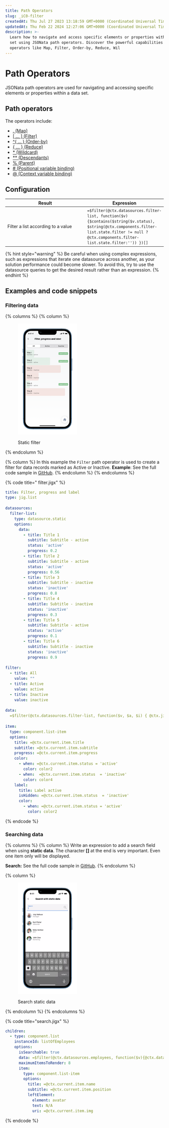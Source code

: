 ```yaml
---
title: Path Operators
slug: _iC0-filter
createdAt: Thu Jul 27 2023 13:18:59 GMT+0000 (Coordinated Universal Time)
updatedAt: Thu Feb 22 2024 12:27:06 GMT+0000 (Coordinated Universal Time)
description: >-
  Learn how to navigate and access specific elements or properties within a data
  set using JSONata path operators. Discover the powerful capabilities of
  operators like Map, Filter, Order-by, Reduce, Wil
---
```


# Path Operators

JSONata path operators are used for navigating and accessing specific elements or properties within a data set.

## Path operators

The operators include:

* [. (Map)](https://docs.jsonata.org/path-operators#-map)
* [\[ ... \] (Filter)](https://docs.jsonata.org/path-operators#---filter)
* [^( ... ) (Order-by)](https://docs.jsonata.org/path-operators#---order-by)
* [{ ... } (Reduce)](https://docs.jsonata.org/path-operators#---reduce)
* [\* (Wildcard)](https://docs.jsonata.org/path-operators#-wildcard)
* [\*\* (Descendants)](https://docs.jsonata.org/path-operators#-descendants)
* [% (Parent)](https://docs.jsonata.org/path-operators#-parent)
* [# (Positional variable binding)](https://docs.jsonata.org/path-operators#-positional-variable-binding)
* [@ (Context variable binding)](https://docs.jsonata.org/path-operators#-context-variable-binding)

## Configuration

<table><thead><tr><th width="257.97265625">Result</th><th>Expression</th></tr></thead><tbody><tr><td>Filter a list according to a value</td><td><code>=$filter(@ctx.datasources.filter-list, function($v){$contains($string($v.status), $string(@ctx.components.filter-list.state.filter != null ? @ctx.components.filter-list.state.filter:'')) })[]</code></td></tr></tbody></table>

{% hint style="warning" %}
Be careful when using complex expressions, such as expressions that iterate one datasource across another, as your solution performance could become slower. To avoid this, try to use the datasource queries to get the desired result rather than an expression.
{% endhint %}

## Examples and code snippets

### Filtering data

{% columns %}
{% column %}
<figure><img src="../../.gitbook/assets/exp-pathOperFilter.png" alt="Static filter" width="188"><figcaption><p>Static filter</p></figcaption></figure>
{% endcolumn %}

{% column %}
In this example the `Filter` path operator is used to create a filter for data records marked as Active or Inactive. **Example**: See the full code sample in [GitHub](%22https:/github.com/jigx-com/jigx-samples/blob/main/quickstart/jigx-samples/jigs/guide-expressions/static-data/filter.jigx).
{% endcolumn %}
{% endcolumns %}

{% code title=" filter.jigx" %}
```yaml
title: Filter, progress and label 
type: jig.list
  
datasources:
  filter-list:
    type: datasource.static
    options:
      data:
        - title: Title 1
          subtitle: Subtitle - active
          status: 'active'
          progress: 0.2
        - title: Title 2
          subtitle: Subtitle - active
          status: 'active'
          progress: 0.56
        - title: Title 3
          subtitle: Subtitle - inactive
          status: 'inactive'
          progress: 0.8
        - title: Title 4
          subtitle: Subtitle - inactive
          status: 'inactive'
          progress: 0.3
        - title: Title 5
          subtitle: Subtitle - active
          status: 'active'
          progress: 0.1
        - title: Title 6
          subtitle: Subtitle - inactive
          status: 'inactive'
          progress: 0.9

filter:
  - title: All
    value: ""
  - title: Active
    value: active
  - title: Inactive
    value: inactive
      
data:
  =$filter(@ctx.datasources.filter-list, function($v, $a, $i) { @ctx.jig.state.filter = "" or $v.status = @ctx.jig.state.filter })[]
    
item: 
  type: component.list-item
  options:
    title: =@ctx.current.item.title
    subtitle: =@ctx.current.item.subtitle
    progress: =@ctx.current.item.progress
    color:
      - when: =@ctx.current.item.status = 'active'
        color: color2
      - when:  =@ctx.current.item.status  = 'inactive'
        color: color4
    label:
      title: Label active
      isHidden: =@ctx.current.item.status  = 'inactive'
      color:
        - when: =@ctx.current.item.status = 'active'
          color: color2
```
{% endcode %}

### Searching data

{% columns %}
{% column %}
Write an expression to add a search field when using **static data**. The character **\[]** at the end is very important. Even one item only will be displayed.

**Search:** See the full code sample in [GitHub](https://github.com/jigx-com/jigx-samples/blob/main/quickstart/jigx-samples/jigs/guide-expressions/static-data/search.jigx).
{% endcolumn %}

{% column %}
<figure><img src="../../.gitbook/assets/expr-pathSearch.png" alt="Search static data" width="188"><figcaption><p>Search static data</p></figcaption></figure>
{% endcolumn %}
{% endcolumns %}

{% code title="search.jigx" %}
```yaml
children:
  - type: component.list
    instanceId: listOfEmployees
    options:
      isSearchable: true
      data: =$filter(@ctx.datasources.employees, function($v){@ctx.datasources.employees ? $contains($string($v.name),$string(@ctx.components.listOfEmployees.state.searchText != null ? @ctx.components.listOfEmployees.state.searchText:'')) :true})[]
      maximumItemsToRender: 8
      item: 
        type: component.list-item
        options:
          title: =@ctx.current.item.name
          subtitle: =@ctx.current.item.position
          leftElement: 
            element: avatar
            text: N/A
            uri: =@ctx.current.item.img
```
{% endcode %}
